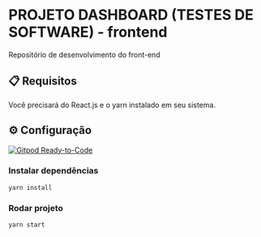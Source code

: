 # PROJETO DASHBOARD (TESTES DE SOFTWARE) - frontend
Repositório de desenvolvimento do front-end

## :clipboard: Requisitos
Você precisará do React.js e o yarn instalado em seu sistema.

## :gear: Configuração

[![Gitpod Ready-to-Code](https://img.shields.io/badge/Gitpod-Ready--to--Code-blue?logo=gitpod)](https://gitpod.io/#https://github.com/krusader1982/projeto-ts-dashboard/tree/master/frontend)

### Instalar dependências
```
yarn install
```
### Rodar projeto
```
yarn start
```
